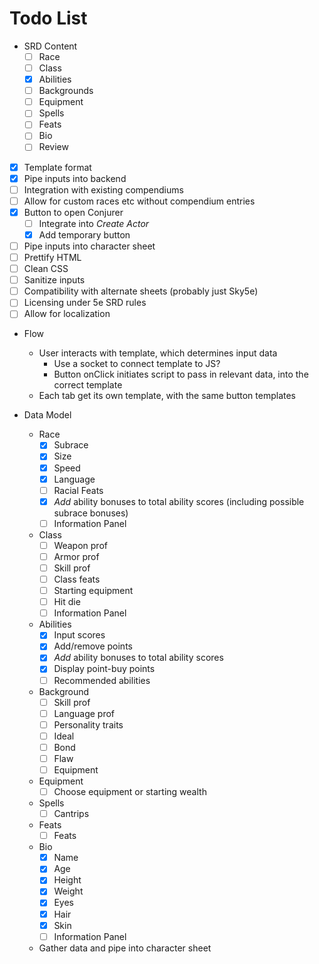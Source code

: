 # Todo List

* SRD Content
  * [ ] Race
  * [ ] Class
  * [x] Abilities
  * [ ] Backgrounds
  * [ ] Equipment
  * [ ] Spells
  * [ ] Feats
  * [ ] Bio
  * [ ] Review

* [x] Template format
* [x] Pipe inputs into backend
* [ ] Integration with existing compendiums
* [ ] Allow for custom races etc without compendium entries
* [x] Button to open Conjurer
  * [ ] Integrate into *Create Actor*
  * [x] Add temporary button
* [ ] Pipe inputs into character sheet
* [ ] Prettify HTML
* [ ] Clean CSS
* [ ] Sanitize inputs
* [ ] Compatibility with alternate sheets (probably just Sky5e)
* [ ] Licensing under 5e SRD rules
* [ ] Allow for localization

* Flow
  * User interacts with template, which determines input data
    * Use a socket to connect template to JS?
    * Button onClick initiates script to pass in relevant data, into the correct template
  * Each tab get its own template, with the same button templates

* Data Model
  * Race
    * [x] Subrace
    * [x] Size
    * [x] Speed
    * [x] Language
    * [ ] Racial Feats
    * [x] *Add* ability bonuses to total ability scores (including possible subrace bonuses)
    * [ ] Information Panel
  * Class
    * [ ] Weapon prof
    * [ ] Armor prof
    * [ ] Skill prof
    * [ ] Class feats
    * [ ] Starting equipment
    * [ ] Hit die
    * [ ] Information Panel
  * Abilities
    * [x] Input scores
    * [x] Add/remove points
    * [x] *Add* ability bonuses to total ability scores
    * [x] Display point-buy points
    * [ ] Recommended abilities
  * Background
    * [ ] Skill prof
    * [ ] Language prof
    * [ ] Personality traits
    * [ ] Ideal
    * [ ] Bond
    * [ ] Flaw
    * [ ] Equipment
  * Equipment
    * [ ] Choose equipment or starting wealth
  * Spells
    * [ ] Cantrips
  * Feats
    * [ ] Feats
  * Bio
    * [x] Name
    * [x] Age
    * [x] Height
    * [x] Weight
    * [x] Eyes
    * [x] Hair
    * [x] Skin
    * [ ] Information Panel
  * Gather data and pipe into character sheet
